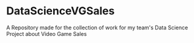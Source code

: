 # DataScienceVGSales
A Repository made for the collection of work for my team's Data Science Project about Video Game Sales
